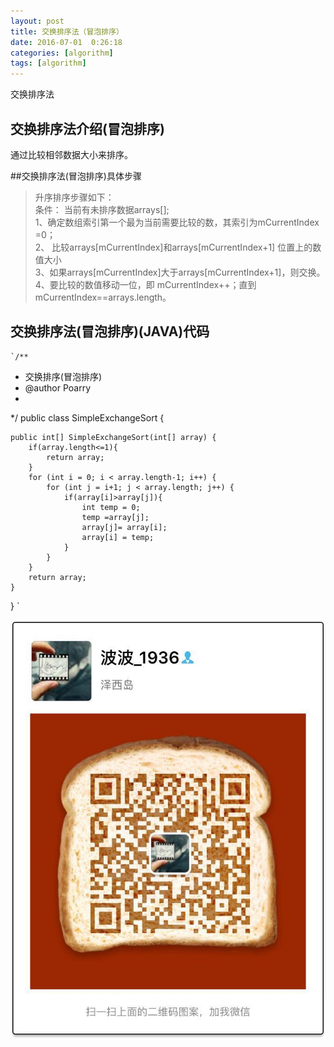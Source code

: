 ```yaml
---
layout: post
title: 交换排序法（冒泡排序）
date: 2016-07-01  0:26:18 
categories: [algorithm]
tags: [algorithm]
---
```


交换排序法
<!--more-->

##  交换排序法介绍(冒泡排序)


 
 通过比较相邻数据大小来排序。<br />


##交换排序法(冒泡排序)具体步骤 <br />
>  升序排序步骤如下：<br/>
>  条件： 当前有未排序数据arrays[];<br/>
>    1、确定数组索引第一个最为当前需要比较的数，其索引为mCurrentIndex =0； <br />
>  2、 比较arrays[mCurrentIndex]和arrays[mCurrentIndex+1] 位置上的数值大小<br />
>  3、如果arrays[mCurrentIndex]大于arrays[mCurrentIndex+1]，则交换。<br />
>  4、要比较的数值移动一位，即 mCurrentIndex++；直到mCurrentIndex==arrays.length。<br />

##  交换排序法(冒泡排序)(JAVA)代码 
    `/**
 * 交换排序(冒泡排序)
 * @author Poarry
 *
 */
public class SimpleExchangeSort {

	public int[] SimpleExchangeSort(int[] array) {
		if(array.length<=1){
			return array;
		}
		for (int i = 0; i < array.length-1; i++) {
			for (int j = i+1; j < array.length; j++) {
				if(array[i]>array[j]){
					int temp = 0;
					temp =array[j];
					array[j]= array[i];
					array[i] = temp;
				}
			}
		}
		return array;
	}



}
`

<img src="/assets/ico/wechat_qrcode.jpg"  alt="pic" />
